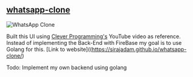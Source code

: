 ## [whatsapp-clone](https://sirajadam.github.io/whatsapp-clone/)

![WhatsApp Clone](https://i.gyazo.com/7bdd4783592af52cdfbff5ce60a96992.png) 

Built this UI using [Clever Programming's](https://www.youtube.com/watch?v=pUxrDcITyjg) YouTube video as reference. Instead of implementing the Back-End with FireBase my goal is to use Golang for this. [Link to website]((https://sirajadam.github.io/whatsapp-clone/)

Todo: Implement my own backend using golang
